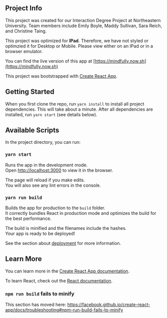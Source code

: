 ## Project Info

This project was created for our Interaction Degree Project at Northeastern University. Team members include Emily Boyle, Maddy Sullivan, Sara Reich, and Christine Taing. 

This project was optimized for **IPad**. Therefore, we have not styled or optimzied it for Desktop or Mobile. Please view either on an IPad or in a browser emulator. 

You can find the live version of this app at [https://mindfully.now.sh](https://mindfully.now.sh)

This project was bootstrapped with [Create React App](https://github.com/facebook/create-react-app).


## Getting Started

When you first clone the repo, run `yarn install` to install all project dependencies. This will take about a minute. After all dependencies are installed, run `yarn start` (see details below). 

## Available Scripts

In the project directory, you can run:

### `yarn start`

Runs the app in the development mode.<br>
Open [http://localhost:3000](http://localhost:3000) to view it in the browser.

The page will reload if you make edits.<br>
You will also see any lint errors in the console.


### `yarn run build`

Builds the app for production to the `build` folder.<br>
It correctly bundles React in production mode and optimizes the build for the best performance.

The build is minified and the filenames include the hashes.<br>
Your app is ready to be deployed!

See the section about [deployment](https://facebook.github.io/create-react-app/docs/deployment) for more information.

## Learn More

You can learn more in the [Create React App documentation](https://facebook.github.io/create-react-app/docs/getting-started).

To learn React, check out the [React documentation](https://reactjs.org/).

### `npm run build` fails to minify

This section has moved here: https://facebook.github.io/create-react-app/docs/troubleshooting#npm-run-build-fails-to-minify
